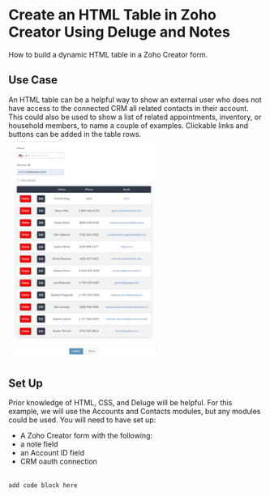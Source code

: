 # Create an HTML Table in Zoho Creator Using Deluge and Notes
How to build a dynamic HTML table in a Zoho Creator form.

## Use Case
An HTML table can be a helpful way to show an external user who does not have access to the connected CRM all related contacts in their account. This could also be used to show a list of related appointments, inventory, or household members, to name a couple of examples. Clickable links and buttons can be added in the table rows.
<img src="table.PNG" width="300">

## Set Up
Prior knowledge of HTML, CSS, and Deluge will be helpful. For this example, we will use the Accounts and Contacts modules, but any modules could be used. 
You will need to have set up:

* A Zoho Creator form with the following:
 * a note field
 * an Account ID field
* CRM oauth connection



```

add code block here

```
